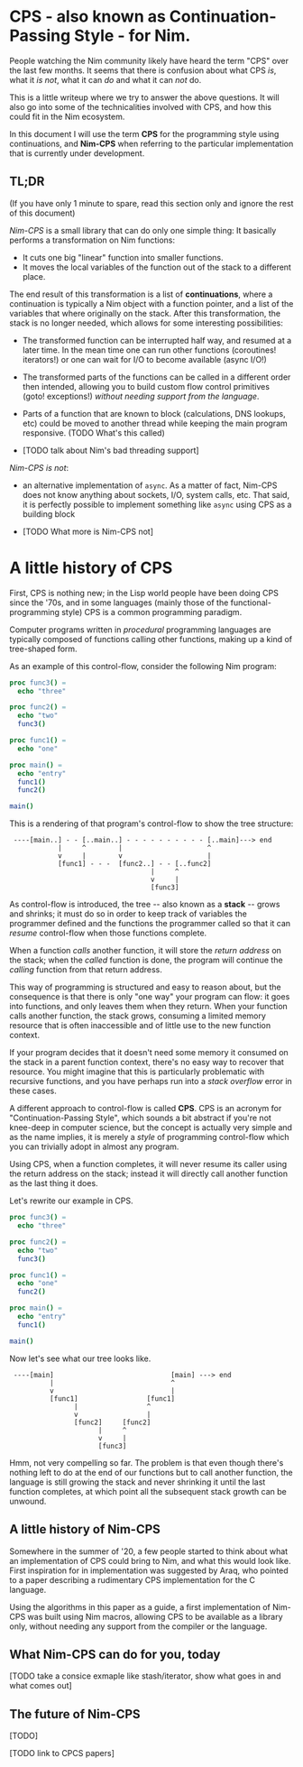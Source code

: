 
# CPS - also known as Continuation-Passing Style - for Nim.

People watching the Nim community likely have heard the term "CPS" over the
last few months. It seems that there is confusion about what CPS _is_, what it
_is not_, what it can _do_ and what it can _not_ do.

This is a little writeup where we try to answer the above questions. It will
also go into some of the technicalities involved with CPS, and how this could
fit in the Nim ecosystem.

In this document I will use the term **CPS** for the programming style using
continuations, and **Nim-CPS** when referring to the particular implementation
that is currently under development.

## TL;DR

(If you have only 1 minute to spare, read this section only and ignore the rest
of this document)

*Nim-CPS* is a small library that can do only one simple thing: It basically
performs a transformation on Nim functions:

- It cuts one big "linear" function into smaller functions.
- It moves the local variables of the function out of the stack to a different
  place.

The end result of this transformation is a list of **continuations**, where a
continuation is typically a Nim object with a function pointer, and a list of
the variables that where originally on the stack. After this transformation,
the stack is no longer needed, which allows for some interesting possibilities:

- The transformed function can be interrupted half way, and resumed at a later
  time.  In the mean time one can run other functions (coroutines! iterators!)
  or one can wait for I/O to become available (async I/O!)

- The transformed parts of the functions can be called in a different order
  then intended, allowing you to build custom flow control primitives (goto!
  exceptions!) _without needing support from the language_.

- Parts of a function that are known to block (calculations, DNS lookups, etc)
  could be moved to another thread while keeping the main program responsive.
  (TODO What's this called)

- [TODO talk about Nim's bad threading support]

*Nim-CPS is not*:

- an alternative implementation of `async`. As a matter of fact, Nim-CPS does
not know anything about sockets, I/O, system calls, etc. That said, it is
perfectly possible to implement something like `async` using CPS as a building
block

- [TODO What more is Nim-CPS not]



# A little history of CPS

First, CPS is nothing new; in the Lisp world people have been doing CPS since
the '70s, and in some languages (mainly those of the functional-programming
style) CPS is a common programming paradigm.

Computer programs written in *procedural* programming languages are typically
composed of functions calling other functions, making up a kind of tree-shaped
form.

As an example of this control-flow, consider the following Nim program:

```nim
proc func3() =
  echo "three"

proc func2() =
  echo "two"
  func3()

proc func1() =
  echo "one"

proc main() =
  echo "entry"
  func1()
  func2()

main()
```

This is a rendering of that program's control-flow to show the tree structure:

```
 ----[main..] - - [..main..] - - - - - - - - - - [..main]---> end
            |     ^        |                     ^
            v     |        v                     |
            [func1] - - -  [func2..] - - [..func2]
                                   |     ^
                                   v     |
                                   [func3]
```

As control-flow is introduced, the tree -- also known as a **stack** -- grows
and shrinks; it must do so in order to keep track of variables the programmer
defined and the functions the programmer called so that it can *resume*
control-flow when those functions complete.

When a function *calls* another function, it will store the *return address* on
the stack; when the *called* function is done, the program will continue the
*calling* function from that return address.

This way of programming is structured and easy to reason about, but the
consequence is that there is only "one way" your program can flow: it goes into
functions, and only leaves them when they return. When your function calls
another function, the stack grows, consuming a limited memory resource that is
often inaccessible and of little use to the new function context.

If your program decides that it doesn't need some memory it consumed on the
stack in a parent function context, there's no easy way to recover that
resource. You might imagine that this is particularly problematic with
recursive functions, and you have perhaps run into a *stack overflow* error in
these cases.

A different approach to control-flow is called **CPS**. CPS is an acronym
for "Continuation-Passing Style", which sounds a bit abstract if you're not
knee-deep in computer science, but the concept is actually very simple and as
the name implies, it is merely a *style* of programming control-flow which you
can trivially adopt in almost any program.

Using CPS, when a function completes, it will never resume its caller using the
return address on the stack; instead it will directly call another function as
the last thing it does.

Let's rewrite our example in CPS.

```nim
proc func3() =
  echo "three"

proc func2() =
  echo "two"
  func3()

proc func1() =
  echo "one"
  func2()

proc main() =
  echo "entry"
  func1()

main()
```

Now let's see what our tree looks like.

```
 ----[main]                             [main] ---> end
          |                             ^
          v                             |
          [func1]                 [func1]
                |                 ^
                v                 |
                [func2]     [func2]
                      |     ^
                      v     |
                      [func3]
```

Hmm, not very compelling so far. The problem is that even though there's
nothing left to do at the end of our functions but to call another function,
the language is still growing the stack and never shrinking it until the last
function completes, at which point all the subsequent stack growth can be
unwound.

## A little history of Nim-CPS

Somewhere in the summer of '20, a few people started to think about what an
implementation of CPS could bring to Nim, and what this would look like. First
inspiration for in implementation was suggested by Araq, who pointed to a paper
describing a rudimentary CPS implementation for the C language.

Using the algorithms in this paper as a guide, a first implementation of
Nim-CPS was built using Nim macros, allowing CPS to be available as a library
only, without needing any support from the compiler or the language.


## What Nim-CPS can do for you, today

[TODO take a consice exmaple like stash/iterator, show what goes in and what comes out]


## The future of Nim-CPS

[TODO]



[TODO link to CPCS papers]

